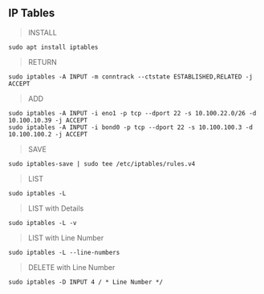 ## IP Tables

> INSTALL

    sudo apt install iptables

> RETURN

    sudo iptables -A INPUT -m conntrack --ctstate ESTABLISHED,RELATED -j ACCEPT

> ADD

    sudo iptables -A INPUT -i eno1 -p tcp --dport 22 -s 10.100.22.0/26 -d 10.100.10.39 -j ACCEPT
    sudo iptables -A INPUT -i bond0 -p tcp --dport 22 -s 10.100.100.3 -d 10.100.100.2 -j ACCEPT

> SAVE

    sudo iptables-save | sudo tee /etc/iptables/rules.v4

> LIST

    sudo iptables -L

> LIST with Details

    sudo iptables -L -v

> LIST with Line Number

    sudo iptables -L --line-numbers


> DELETE with Line Number

    sudo iptables -D INPUT 4 / * Line Number */
